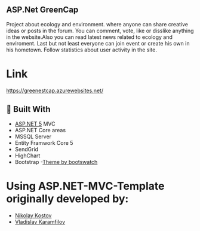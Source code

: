 ## ASP.Net GreenCap

Project about ecology and environment. where anyone can share creative ideas or posts in the forum. You can comment, vote, like or disslike anything in the website.Also you can read latest news related to ecology and enviroment. Last but not least everyone can join event or create his own in his hometown. Follow statistics about user activity in the site.

# Link
https://greenestcap.azurewebsites.net/

## :hammer: Built With
- [ASP.NET 5](https://dotnet.microsoft.com/download/dotnet/5.0 "ASP.NET 5") MVC
- ASP.NET Core areas
- MSSQL Server
- Entity Framwork Core 5
- SendGrid
- HighChart
- Bootstrap
-[Theme by bootswatch](https://bootswatch.com/solar/)

# Using ASP.NET-MVC-Template originally developed by:

- [Nikolay Kostov](https://github.com/NikolayIT)
- [Vladislav Karamfilov](https://github.com/vladislav-karamfilov)
